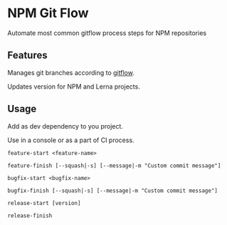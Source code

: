 # NPM Git Flow
Automate most common gitflow process steps for NPM repositories
## Features
Manages git branches according to [gitflow](https://nvie.com/posts/a-successful-git-branching-model/).

Updates version for NPM and Lerna projects.
## Usage
Add as dev dependency to you project.

Use in a console or as a part of CI process.
```shell
feature-start <feature-name>
```
```shell
feature-finish [--squash|-s] [--message|-m "Custom commit message"]
```
```shell
bugfix-start <bugfix-name>
```
```shell
bugfix-finish [--squash|-s] [--message|-m "Custom commit message"]
```
```shell
release-start [version]
```
```shell
release-finish
```